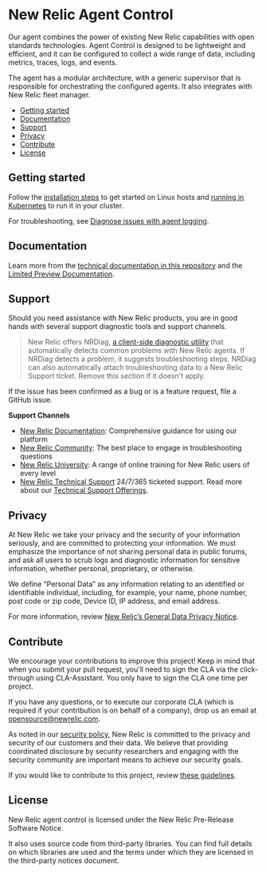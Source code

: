 # New Relic Agent Control


Our agent combines the power of existing New Relic capabilities with open standards technologies. Agent Control is
designed to be lightweight and efficient, and it can be configured to collect a wide range of data, including metrics,
traces, logs, and events.

The agent has a modular architecture, with a generic supervisor that is responsible for orchestrating the configured
agents. It also integrates with New Relic fleet manager.

- [Getting started](#getting-started)
- [Documentation](#documentation)
- [Support](#support)
- [Privacy](#privacy)
- [Contribute](#contribute)
- [License](#license)

## Getting started

Follow the [installation steps](https://docs-preview.newrelic.com/docs/new-relic-agent-control#quickstart) to get
started on Linux hosts and [running in Kubernetes](/docs/README.md#running-in-kubernetes) to run it in your cluster.

For troubleshooting,
see [Diagnose issues with agent logging](https://docs-preview.newrelic.com/docs/new-relic-agent-control#troubleshooting).

## Documentation

Learn more from the [technical documentation in this repository](/docs/README.md) and
the [Limited Preview Documentation](https://docs-preview.newrelic.com/docs/new-relic-agent-control).

## Support

Should you need assistance with New Relic products, you are in good hands with several support diagnostic tools and
support channels.

> New Relic offers
> NRDiag, [a client-side diagnostic utility](https://docs.newrelic.com/docs/using-new-relic/cross-product-functions/troubleshooting/new-relic-diagnostics)
> that automatically detects common problems with New Relic agents. If NRDiag detects a problem, it suggests
> troubleshooting steps. NRDiag can also automatically attach troubleshooting data to a New Relic Support ticket. Remove
> this section if it doesn't apply.

If the issue has been confirmed as a bug or is a feature request, file a GitHub issue.

**Support Channels**

* [New Relic Documentation](https://docs.newrelic.com): Comprehensive guidance for using our platform
* [New Relic Community](https://forum.newrelic.com/): The best place to engage in troubleshooting questions
* [New Relic University](https://learn.newrelic.com/): A range of online training for New Relic users of every level
* [New Relic Technical Support](https://support.newrelic.com/) 24/7/365 ticketed support. Read more about
  our [Technical Support Offerings](https://docs.newrelic.com/docs/licenses/license-information/general-usage-licenses/support-plan).

## Privacy

At New Relic we take your privacy and the security of your information seriously, and are committed to protecting your
information. We must emphasize the importance of not sharing personal data in public forums, and ask all users to scrub
logs and diagnostic information for sensitive information, whether personal, proprietary, or otherwise.

We define “Personal Data” as any information relating to an identified or identifiable individual, including, for
example, your name, phone number, post code or zip code, Device ID, IP address, and email address.

For more information, review [New Relic’s General Data Privacy Notice](https://newrelic.com/termsandconditions/privacy).

## Contribute

We encourage your contributions to improve this project! Keep in mind that when you submit your pull request, you'll
need to sign the CLA via the click-through using CLA-Assistant. You only have to sign the CLA one time per project.

If you have any questions, or to execute our corporate CLA (which is required if your contribution is on behalf of a
company), drop us an email at opensource@newrelic.com.

As noted in our [security policy](../../security/policy), New Relic is committed to the privacy and security of our
customers and their data. We believe that providing coordinated disclosure by security researchers and engaging with the
security community are important means to achieve our security goals.

If you would like to contribute to this project, review [these guidelines](./CONTRIBUTING.md).

## License

New Relic agent control is licensed under the New Relic Pre-Release Software Notice.

It also uses source code from third-party libraries. You can find full details on which libraries are used and the terms
under which they are licensed in the third-party notices document.
